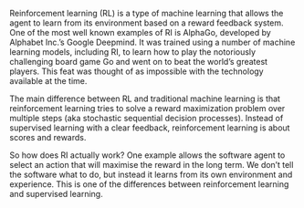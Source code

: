 Reinforcement learning (RL) is a type of machine learning that allows the agent to learn from its environment based on a reward feedback system. One of the most well known examples of RI is AlphaGo, developed by Alphabet Inc.’s Google Deepmind. It was trained using a number of machine learning models, including RI, to learn how to play the notoriously challenging board game Go and went on to beat the world’s greatest players. This feat was thought of as impossible with the technology available at the time. 

The main difference between RL and traditional machine learning is that reinforcement learning tries to solve a reward maximization problem over multiple steps (aka stochastic sequential decision processes). Instead of supervised learning with a clear feedback, reinforcement learning is about scores and rewards. 

So how does RI actually work? One example allows the software agent to select an action that will maximise the reward in the long term. We don’t tell the software what to do, but instead it learns from its own environment and experience. This is one of the differences between reinforcement learning and supervised learning.
